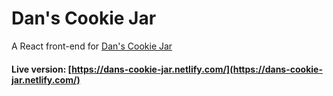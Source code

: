 # Dan's Cookie Jar

A React front-end for [Dan's Cookie Jar](http://www.danscookiejar.com/)


#### **Live version: [https://dans-cookie-jar.netlify.com/](https://dans-cookie-jar.netlify.com/)**

